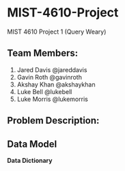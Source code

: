 # MIST-4610-Project
MIST 4610 Project 1 (Query Weary)

**Team Members:**
------------------------------
1. Jared Davis @jareddavis
2. Gavin Roth @gavinroth
3. Akshay Khan @akshaykhan
4. Luke Bell @lukebell
5. Luke Morris @lukemorris

**Problem Description:**
------------------------------

**Data Model**
------------------------------


**Data Dictionary**
